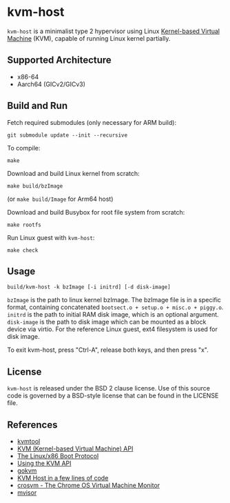 # kvm-host

`kvm-host` is a minimalist type 2 hypervisor using Linux [Kernel-based Virtual Machine](https://en.wikipedia.org/wiki/Kernel-based_Virtual_Machine) (KVM),
capable of running Linux kernel partially.

## Supported Architecture

* x86-64
* Aarch64 (GICv2/GICv3)

## Build and Run

Fetch required submodules (only necessary for ARM build):
```shell
git submodule update --init --recursive
```

To compile:
```shell
make
```

Download and build Linux kernel from scratch:
```shell
make build/bzImage
```
(or `make build/Image` for Arm64 host)

Download and build Busybox for root file system from scratch:
```shell
make rootfs
```

Run Linux guest with `kvm-host`:
```shell
make check
```

## Usage

```
build/kvm-host -k bzImage [-i initrd] [-d disk-image]
```

`bzImage` is the path to linux kernel bzImage. The bzImage file is in a specific format,
containing concatenated `bootsect.o + setup.o + misc.o + piggy.o`. `initrd` is the path to
initial RAM disk image, which is an optional argument.
`disk-image` is the path to disk image which can be mounted as a block device via virtio. For the reference Linux guest, ext4 filesystem is used for disk image.

To exit kvm-host, press "Ctrl-A", release both keys, and then press "x".

## License

`kvm-host` is released under the BSD 2 clause license. Use of this source code is governed by
a BSD-style license that can be found in the LICENSE file.

## References
* [kvmtool](https://github.com/kvmtool/kvmtool)
* [KVM (Kernel-based Virtual Machine) API](https://www.kernel.org/doc/Documentation/virtual/kvm/api.txt)
* [The Linux/x86 Boot Protocol](https://www.kernel.org/doc/html/latest/x86/boot.html)
* [Using the KVM API](https://lwn.net/Articles/658511/)
* [gokvm](https://github.com/bobuhiro11/gokvm)
* [KVM Host in a few lines of code](https://zserge.com/posts/kvm/)
* [crosvm - The Chrome OS Virtual Machine Monitor](https://chromium.googlesource.com/chromiumos/platform/crosvm/)
* [mvisor](https://github.com/tenclass/mvisor)
